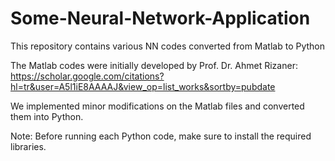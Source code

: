 # Some-Neural-Network-Application
This repository contains various NN codes converted from Matlab to Python


The Matlab codes were initially developed by Prof. Dr. Ahmet Rizaner: https://scholar.google.com/citations?hl=tr&user=A5l1iE8AAAAJ&view_op=list_works&sortby=pubdate


We implemented minor modifications on the Matlab files and converted them into Python.



Note: Before running each Python code, make sure to install the required libraries.
